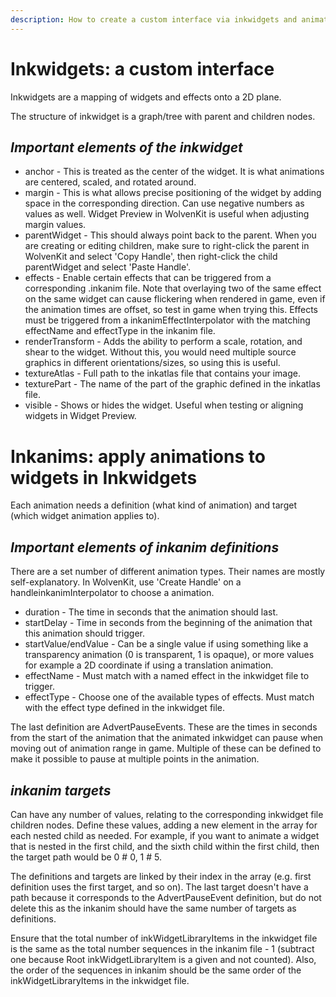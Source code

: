 ```yaml
---
description: How to create a custom interface via inkwidgets and animate via inkanims
---
```


# Inkwidgets: a custom interface

Inkwidgets are a mapping of widgets and effects onto a 2D plane.

The structure of inkwidget is a graph/tree with parent and children nodes.

## *Important elements of the inkwidget*

* anchor - This is treated as the center of the widget. It is what animations are centered, scaled, and rotated around.
* margin - This is what allows precise positioning of the widget by adding space in the corresponding direction. Can use negative numbers as values as well. Widget Preview in WolvenKit is useful when adjusting margin values.
* parentWidget - This should always point back to the parent. When you are creating or editing children, make sure to right-click the parent in WolvenKit and select 'Copy Handle', then right-click the child parentWidget and select 'Paste Handle'.
* effects - Enable certain effects that can be triggered from a corresponding .inkanim file. Note that overlaying two of the same effect on the same widget can cause flickering when rendered in game, even if the animation times are offset, so test in game when trying this. Effects must be triggered from a inkanimEffectInterpolator with the matching effectName and effectType in the inkanim file.
* renderTransform - Adds the ability to perform a scale, rotation, and shear to the widget. Without this, you would need multiple source graphics in different orientations/sizes, so using this is useful.
* textureAtlas - Full path to the inkatlas file that contains your image.
* texturePart - The name of the part of the graphic defined in the inkatlas file.
* visible - Shows or hides the widget. Useful when testing or aligning widgets in Widget Preview.

# Inkanims: apply animations to widgets in Inkwidgets

Each animation needs a definition (what kind of animation) and target (which widget animation applies to).

## *Important elements of inkanim definitions*

There are a set number of different animation types. Their names are mostly self-explanatory. In WolvenKit, use 'Create Handle' on a handleinkanimInterpolator to choose a animation.

* duration - The time in seconds that the animation should last.
* startDelay - Time in seconds from the beginning of the animation that this animation should trigger.
* startValue/endValue - Can be a single value if using something like a transparency animation (0 is transparent, 1 is opaque), or more values for example a 2D coordinate if using a translation animation.
* effectName - Must match with a named effect in the inkwidget file to trigger.
* effectType - Choose one of the available types of effects. Must match with the effect type defined in the inkwidget file.

The last definition are AdvertPauseEvents. These are the times in seconds from the start of the animation that the animated inkwidget can pause when moving out of animation range in game. Multiple of these can be defined to make it possible to pause at multiple points in the animation.

## *inkanim targets*

Can have any number of values, relating to the corresponding inkwidget file children nodes. Define these values, adding a new element in the array for each nested child as needed. For example, if you want to animate a widget that is nested in the first child, and the sixth child within the first child, then the target path would be 0 # 0, 1 # 5.

The definitions and targets are linked by their index in the array (e.g. first definition uses the first target, and so on). The last target doesn't have a path because it corresponds to the AdvertPauseEvent definition, but do not delete this as the inkanim should have the same number of targets as definitions.

Ensure that the total number of inkWidgetLibraryItems in the inkwidget file is the same as the total number sequences in the inkanim file - 1 (subtract one because Root inkWidgetLibraryItem is a given and not counted). Also, the order of the sequences in inkanim should be the same order of the inkWidgetLibraryItems in the inkwidget file.

